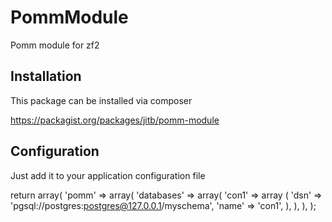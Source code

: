PommModule
==========

Pomm module for zf2

Installation
------------

This package can be installed via composer

   https://packagist.org/packages/jitb/pomm-module

Configuration
-------------

Just add it to your application configuration file

return array(
    'pomm' => array(
        'databases' => array(
            'con1' => array (
                'dsn'  => 'pgsql://postgres:postgres@127.0.0.1/myschema',
                'name' => 'con1',
            ),
        ),
    ),
);
